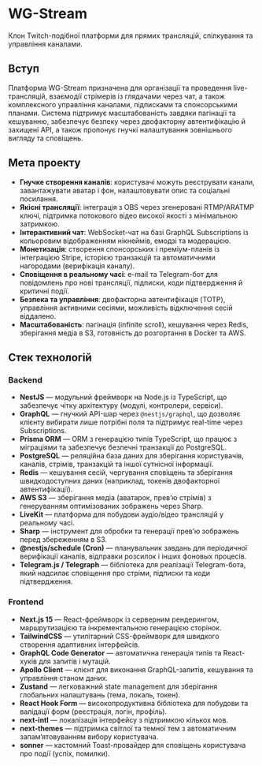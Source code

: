# WG-Stream

Клон Twitch-подібної платформи для прямих трансляцій, спілкування та управління каналами.

## Вступ

Платформа WG-Stream призначена для організації та проведення live-трансляцій, взаємодії стрімерів із глядачами через чат, а також комплексного управління каналами, підписками та спонсорськими планами. Система підтримує масштабованість завдяки пагінації та кешуванню, забезпечує безпеку через двофакторну автентифікацію й захищені API, а також пропонує гнучкі налаштування зовнішнього вигляду та сповіщень.

## Мета проекту

- **Гнучке створення каналів**: користувачі можуть реєструвати канали, завантажувати аватар і фон, налаштовувати опис та соціальні посилання.  
- **Якісні трансляції**: інтеграція з OBS через згенеровані RTMP/ARATMP ключі, підтримка потокового відео високої якості з мінімальною затримкою.  
- **Інтерактивний чат**: WebSocket-чат на базі GraphQL Subscriptions із кольоровим відображенням нікнеймів, емодзі та модерацією.  
- **Монетизація**: створення спонсорських і преміум-планів із інтеграцією Stripe, історією транзакцій та автоматичними нагородами (верифікація каналу).  
- **Сповіщення в реальному часі**: e-mail та Telegram-бот для повідомлень про нові трансляції, підписки, коди підтвердження й критичні події.  
- **Безпека та управління**: двофакторна автентифікація (TOTP), управління активними сесіями, можливість відключення сесій віддалено.  
- **Масштабованість**: пагінація (infinite scroll), кешування через Redis, зберігання медіа в S3, готовність до розгортання в Docker та AWS.  

## Стек технологій

### Backend

- **NestJS** — модульний фреймворк на Node.js із TypeScript, що забезпечує чітку архітектуру (модулі, контролери, сервіси).  
- **GraphQL** — гнучкий API-шар через `@nestjs/graphql`, що дозволяє клієнту вибирати лише потрібні поля та підтримує real-time через Subscriptions.  
- **Prisma ORM** — ORM з генерацією типів TypeScript, що працює з міграціями та забезпечує безпечні транзакції до PostgreSQL.  
- **PostgreSQL** — реляційна база даних для зберігання користувачів, каналів, стрімів, транзакцій та іншої сутнісної інформації.  
- **Redis** — кешування сесій, чергування сповіщень та зберігання швидкодоступних даних (наприклад, токенів двофакторної автентифікації).  
- **AWS S3** — зберігання медіа (аватарок, прев’ю стрімів) з генеруванням оптимізованих зображень через Sharp.  
- **LiveKit** — платформа для побудови аудіо/відео трансляцій у реальному часі.  
- **Sharp** — інструмент для обробки та генерації прев’ю зображень перед збереженням в S3.  
- **@nestjs/schedule (Cron)** — планувальник завдань для періодичної верифікації каналів, відправки розсилок і інших фоновых процесів.  
- **Telegram.js / Telegraph** — бібліотека для реалізації Telegram-бота, який надсилає сповіщення про стріми, підписки та коди підтвердження.

### Frontend

- **Next.js 15** — React-фреймворк із серверним рендерингом, маршрутизацією та інкрементальною генерацією сторінок.  
- **TailwindCSS** — утилітарний CSS-фреймворк для швидкого створення адаптивних інтерфейсів.  
- **GraphQL Code Generator** — автоматична генерація типів та React-хуків для запитів і мутацій.  
- **Apollo Client** — клієнт для виконання GraphQL-запитів, кешування та управління станом даних.  
- **Zustand** — легковажний state management для зберігання глобальних налаштувань (тема, локаль, токен).  
- **React Hook Form** — високопродуктивна бібліотека для побудови та валідації форм (реєстрація, логін, профіль).  
- **next-intl** — локалізація інтерфейсу з підтримкою кількох мов.  
- **next-themes** — підтримка світлої та темної тем з автоматичним запам’ятовуванням вибору користувача.  
- **sonner** — кастомний Toast-провайдер для сповіщень користувача про події (успіх, помилки).
